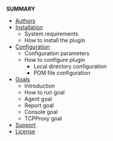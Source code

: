 **SUMMARY**

  * [Authors](Authors.md)
  * [Installation](Installation.md)
    * System requirements
    * How to install the plugin
  * [Configuration](Configuration.md)
    * Configuration parameters
    * How to configure plugin
      * Local directory configuration
      * POM file configuration
  * [Goals](Goals.md)
    * Introduction
    * How to run goal
    * Agent goal
    * Report goal
    * Console goal
    * TCPProxy goal
  * [Support](Support.md)
  * [License](License.md)